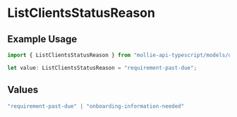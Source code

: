 # ListClientsStatusReason

## Example Usage

```typescript
import { ListClientsStatusReason } from "mollie-api-typescript/models/operations";

let value: ListClientsStatusReason = "requirement-past-due";
```

## Values

```typescript
"requirement-past-due" | "onboarding-information-needed"
```